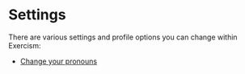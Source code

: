 # Settings

There are various settings and profile options you can change within Exercism:

- [Change your pronouns](/docs/using/settings/pronouns)

